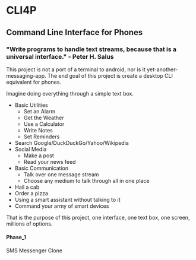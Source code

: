# CLI4P

## Command Line Interface for Phones

### "Write programs to handle text streams, because that is a universal interface." - Peter H. Salus

This project is not a port of a terminal to android, nor is it yet-another-messaging-app.
The end goal of this project is create a desktop CLI equivalent for phones. 

Imagine doing everything through a simple text box.
 * Basic Utilities
   * Set an Alarm
   * Get the Weather
   * Use a Calculator
   * Write Notes
   * Set Reminders
 * Search Google/DuckDuckGo/Yahoo/Wikipedia
 * Social Media
   * Make a post
   * Read your news feed
 * Basic Communication
   * Talk over one message stream
   * Choose any medium to talk through all in one place
 * Hail a cab
 * Order a pizza
 * Using a smart assistant without talking to it
 * Command your army of smart devices

That is the purpose of this project, one interface, one text box, one screen, millions of options.


#### Phase_1
SMS Messenger Clone
